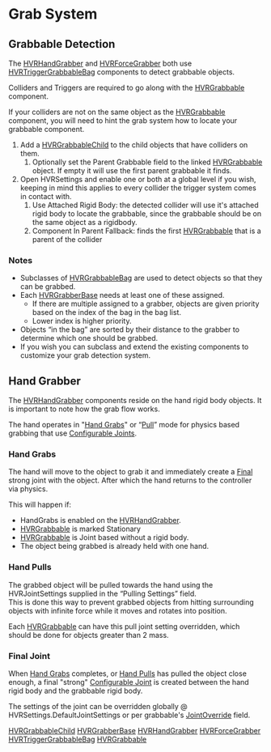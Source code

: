 # Grab System

## Grabbable Detection

The [HVRHandGrabber](xref:HurricaneVR.Framework.Core.Grabbers.HVRHandGrabber) and [HVRForceGrabber](xref:HurricaneVR.Framework.Core.Grabbers.HVRForceGrabber) both use  [HVRTriggerGrabbableBag](xref:HurricaneVR.Framework.Core.Bags.HVRTriggerGrabbableBag) components to detect grabbable objects.

Colliders and Triggers are required to go along with the [HVRGrabbable](xref:HurricaneVR.Framework.Core.HVRGrabbable) component.

If your colliders are not on the same object as the [HVRGrabbable](xref:HurricaneVR.Framework.Core.HVRGrabbable) component, you will need to hint the grab system how to locate your grabbable component.

1. Add a [HVRGrabbableChild](xref:HurricaneVR.Framework.Core.HVRGrabbableChild) to the child objects that have colliders on them.
    1. Optionally set the Parent Grabbable field to the linked [HVRGrabbable](xref:HurricaneVR.Framework.Core.HVRGrabbable) object. If empty it will use the first parent grabbable it finds.
1. Open HVRSettings and enable one or both at a global level if you wish, keeping in mind this applies to every collider the trigger system comes in contact with.
    1. Use Attached Rigid Body: the detected collider will use it's attached rigid body to locate the grabbable, since the grabbable should be on the same object as a rigidbody.
    1. Component In Parent Fallback: finds the first [HVRGrabbable](xref:HurricaneVR.Framework.Core.HVRGrabbable) that is a parent of the collider

### Notes

- Subclasses of [HVRGrabbableBag](xref:HurricaneVR.Framework.Core.Bags.HVRGrabbableBag) are used to detect objects so that they can be grabbed.
- Each [HVRGrabberBase](xref:HurricaneVR.Framework.Core.Grabbers.HVRGrabberBase) needs at least one of these assigned.
  - If there are multiple assigned to a grabber, objects are given priority based on the index of the bag in the bag list.
  - Lower index is higher priority.
- Objects “in the bag” are sorted by their distance to the grabber to determine which one should be grabbed.
- If you wish you can subclass and extend the existing components to customize your grab detection system.

## Hand Grabber

The [HVRHandGrabber](xref:HurricaneVR.Framework.Core.Grabbers.HVRHandGrabber)  components reside on the hand rigid body objects. It is important to note how the grab flow works.

The hand operates in "[Hand Grabs](#hand-grabs)" or “[Pull](#hand-pulls)” mode for physics based grabbing that use [Configurable Joints](https://docs.unity3d.com/Manual/class-ConfigurableJoint.html).

### Hand Grabs

The hand will move to the object to grab it and immediately create a [Final](#final-joint) strong joint with the object. After which the hand returns to the controller via physics.

This will happen if:

- HandGrabs is enabled on the [HVRHandGrabber](xref:HurricaneVR.Framework.Core.Grabbers.HVRHandGrabber).
- [HVRGrabbable](xref:HurricaneVR.Framework.Core.HVRGrabbable) is marked Stationary
- [HVRGrabbable](xref:HurricaneVR.Framework.Core.HVRGrabbable) is Joint based without a rigid body.
- The object being grabbed is already held with one hand.

### Hand Pulls

The grabbed object will be pulled towards the hand using the HVRJointSettings supplied in the “Pulling Settings” field.\
This is done this way to prevent grabbed objects from hitting surrounding objects with infinite force while it moves and rotates into position.

Each [HVRGrabbable](xref:HurricaneVR.Framework.Core.HVRGrabbable) can have this pull joint setting overridden, which should be done for objects greater than 2 mass.

### Final Joint

When [Hand Grabs](#hand-grabs) completes, or [Hand Pulls](#hand-pulls) has pulled the object close enough, a final "strong" [Configurable Joint](https://docs.unity3d.com/Manual/class-ConfigurableJoint.html) is created between the hand rigid body and the grabbable rigid body.

The settings of the joint can be overridden globally @ HVRSettings.DefaultJointSettings or per grabbable's [JointOverride](xref:HurricaneVR.Framework.Core.HVRGrabbable.JointOverride) field.

[HVRGrabbableChild](xref:HurricaneVR.Framework.Core.HVRGrabbableChild)
[HVRGrabberBase](xref:HurricaneVR.Framework.Core.Grabbers.HVRGrabberBase) 
[HVRHandGrabber](xref:HurricaneVR.Framework.Core.Grabbers.HVRHandGrabber) 
[HVRForceGrabber](xref:HurricaneVR.Framework.Core.Grabbers.HVRForceGrabber) 
[HVRTriggerGrabbableBag](xref:HurricaneVR.Framework.Core.Bags.HVRTriggerGrabbableBag)
[HVRGrabbable](xref:HurricaneVR.Framework.Core.HVRGrabbable)